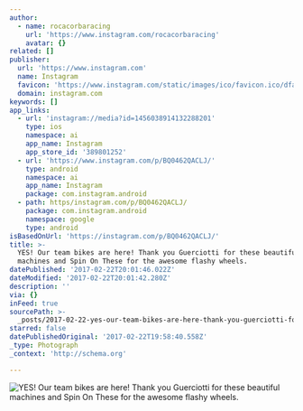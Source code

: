 ```yaml
---
author:
  - name: rocacorbaracing
    url: 'https://www.instagram.com/rocacorbaracing'
    avatar: {}
related: []
publisher:
  url: 'https://www.instagram.com'
  name: Instagram
  favicon: 'https://www.instagram.com/static/images/ico/favicon.ico/dfa85bb1fd63.ico'
  domain: instagram.com
keywords: []
app_links:
  - url: 'instagram://media?id=1456038914132288201'
    type: ios
    namespace: ai
    app_name: Instagram
    app_store_id: '389801252'
  - url: 'https://www.instagram.com/p/BQ0462QACLJ/'
    type: android
    namespace: ai
    app_name: Instagram
    package: com.instagram.android
  - path: https/instagram.com/p/BQ0462QACLJ/
    package: com.instagram.android
    namespace: google
    type: android
isBasedOnUrl: 'https://instagram.com/p/BQ0462QACLJ/'
title: >-
  YES! Our team bikes are here! Thank you Guerciotti for these beautiful
  machines and Spin On These for the awesome flashy wheels.
datePublished: '2017-02-22T20:01:46.022Z'
dateModified: '2017-02-22T20:01:42.280Z'
description: ''
via: {}
inFeed: true
sourcePath: >-
  _posts/2017-02-22-yes-our-team-bikes-are-here-thank-you-guerciotti-for-these.md
starred: false
datePublishedOriginal: '2017-02-22T19:58:40.558Z'
_type: Photograph
_context: 'http://schema.org'

---
```

![YES! Our team bikes are here! Thank you Guerciotti for these beautiful machines and Spin On These for the awesome flashy wheels.](https://scontent.cdninstagram.com/t51.2885-15/s640x640/sh0.08/e35/16908358_150584778790953_9193686979546447872_n.jpg)